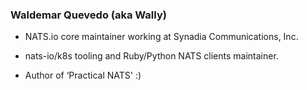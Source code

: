 ### Waldemar Quevedo (aka Wally)

- NATS.io core maintainer working at Synadia Communications, Inc.

- nats-io/k8s tooling and Ruby/Python NATS clients maintainer. 

- Author of ‘Practical NATS' :)
